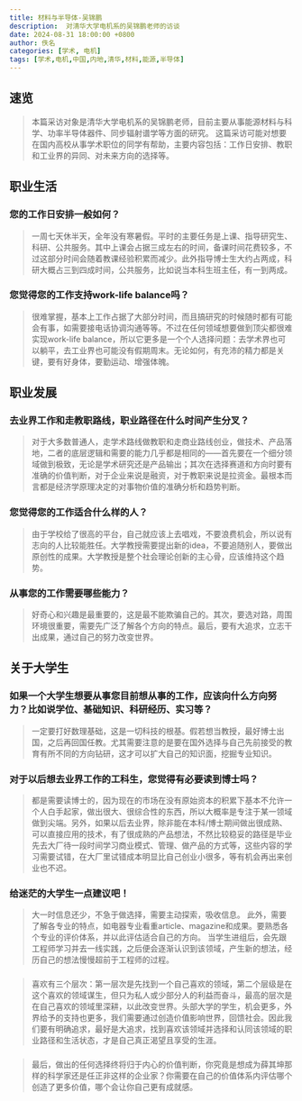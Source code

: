 ```yaml
---
title: 材料与半导体-吴锦鹏
description:  对清华大学电机系的吴锦鹏老师的访谈
date: 2024-08-31 18:00:00 +0800
author: 佚名
categories: [学术, 电机]
tags: [学术,电机,中国,内地,清华,材料,能源,半导体]
---
```


## 速览
<!-- markdownlint-capture -->
<!-- markdownlint-disable -->

> 本篇采访对象是清华大学电机系的吴锦鹏老师，目前主要从事能源材料与科学、功率半导体器件、同步辐射谱学等方面的研究。 
这篇采访可能对想要在国内高校从事学术职位的同学有帮助，主要内容包括：工作日安排、教职和工业界的异同、对未来方向的选择等。

## 职业生活
### 您的工作日安排一般如何？
> 一周七天休半天，全年没有寒暑假。平时的主要任务是上课、指导研究生、科研、公共服务。其中上课会占据三成左右的时间，备课时间花费较多，不过这部分时间会随着教课经验积累而减少。此外指导博士生大约占两成，科研大概占三到四成时间，公共服务，比如说当本科生班主任，有一到两成。

### 您觉得您的工作支持work-life balance吗？
> 很难掌握，基本上工作占据了大部分时间，而且搞研究的时候随时都有可能会有事，如需要接电话协调沟通等等。不过在任何领域想要做到顶尖都很难实现work-life balance，所以它更多是一个个人选择问题：去学术界也可以躺平，去工业界也可能没有假期周末。无论如何，有充沛的精力都是关键，要有好身体，要勤运动、增强体魄。

## 职业发展
### 去业界工作和走教职路线，职业路径在什么时间产生分叉？
> 对于大多数普通人，走学术路线做教职和走商业路线创业，做技术、产品落地，二者的底层逻辑和需要的能力几乎都是相同的——首先要在一个细分领域做到极致，无论是学术研究还是产品输出；其次在选择赛道和方向时要有准确的价值判断，对于企业来说是融资，对于教职来说是拉资金。最根本而言都是经济学原理决定的对事物价值的准确分析和趋势判断。
### 您觉得您的工作适合什么样的人？
> 由于学校给了很高的平台，自己就应该上去唱戏，不要浪费机会，所以说有志向的人比较能胜任。大学教授需要提出新的idea，不要追随别人，要做出原创性的成果。大学教授是整个社会理论创新的主心骨，应该维持这个趋势。
### 从事您的工作需要哪些能力？
> 好奇心和兴趣是最重要的，这是最不能欺骗自己的。其次，要选对路，周围环境很重要，需要先广泛了解各个方向的特点。最后，要有大追求，立志干出成果，通过自己的努力改变世界。

## 关于大学生
### 如果一个大学生想要从事您目前想从事的工作，应该向什么方向努力？比如说学位、基础知识、科研经历、实习等？
> 一定要打好数理基础，这是一切科技的根基。假若想当教授，最好博士出国，之后再回国任教。尤其需要注意的是要在国外选择与自己先前接受的教育有所不同的方向钻研，这才可以扩大自己的知识面，挖掘专业知识。
### 对于以后想去业界工作的工科生，您觉得有必要读到博士吗？
> 都是需要读博士的，因为现在的市场在没有原始资本的积累下基本不允许一个人白手起家，做出很大、很综合性的东西，所以大概率是专注于某一领域做到尖端。另外，如果以后去业界，除非能在本科/博士期间做出很成熟、可以直接应用的技术，有了很成熟的产品想法，不然比较稳妥的路径是毕业先去大厂待一段时间学习商业模式、管理、做产品的方式等，这些内容的学习需要试错，在大厂里试错成本明显比自己创业小很多，等有机会再出来创业也不迟。
### 给迷茫的大学生一点建议吧！
> 大一时信息还少，不急于做选择，需要主动探索，吸收信息。 此外，需要了解各专业的特点，如电器专业看重article、magazine和成果。要熟悉各个专业的评价体系，并以此评估适合自己的方向。 当学生进组后，会先跟工程师学习并去一线实践，之后便会逐渐认识到该领域，产生新的想法，经历自己的想法慢慢超前于工程师的过程。
###
> 喜欢有三个层次：第一层次是先找到一个自己喜欢的领域，第二个层级是在这个喜欢的领域谋生，但只为私人或少部分人的利益而奋斗，最高的层次是在自己喜欢的领域里深耕，以此改变世界。头部大学的学生，机会更多，外界给予的支持也更多，我们需要通过创造价值影响世界，回馈社会。因此我们要有明确追求，最好是大追求，找到喜欢该领域并选择和认同该领域的职业路径和生活状态，才是自己真正渴望且享受的生涯。
###
> 最后，做出的任何选择终将归于内心的价值判断，你究竟是想成为薛其坤那样的科学家还是任正非这样的企业家？你需要在自己的价值体系内评估哪个创造了更多价值，哪个会让你自己更有成就感。



